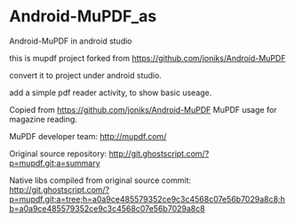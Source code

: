 # Android-MuPDF_as
Android-MuPDF in android studio

this is mupdf project forked from https://github.com/joniks/Android-MuPDF

convert it to project under android studio.

add a simple pdf reader activity, to show basic useage.

Copied from https://github.com/joniks/Android-MuPDF
MuPDF usage for magazine reading.

MuPDF developer team: http://mupdf.com/

Original source repository: http://git.ghostscript.com/?p=mupdf.git;a=summary

Native libs compiled from original source commit: http://git.ghostscript.com/?p=mupdf.git;a=tree;h=a0a9ce485579352ce9c3c4568c07e56b7029a8c8;hb=a0a9ce485579352ce9c3c4568c07e56b7029a8c8
